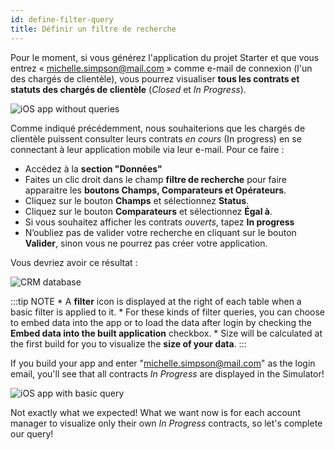 ```yaml
---
id: define-filter-query
title: Définir un filtre de recherche
---
```


Pour le moment, si vous générez l'application du projet Starter et que vous entrez « michelle.simpson@mail.com » comme e-mail de connexion (l'un des chargés de clientèle), vous pourrez visualiser **tous les contrats et statuts des chargés de clientèle** (*Closed* et *In Progress*).

![iOS app without queries](assets/en/restricted-queries/ios-app-without-queries.png)

Comme indiqué précédemment, nous souhaiterions que les chargés de clientèle puissent consulter leurs contrats *en cours* (In progress) en se connectant à leur application mobile via leur e-mail. Pour ce faire :

* Accédez à la **section "Données"**
* Faites un clic droit dans le champ **filtre de recherche** pour faire apparaitre les **boutons Champs, Comparateurs et Opérateurs**.
* Cliquez sur le bouton **Champs** et sélectionnez **Status**.
* Cliquez sur le bouton **Comparateurs** et sélectionnez **Égal à**.
* Si vous souhaitez afficher les contrats *ouverts*, tapez **In progress**
* N’oubliez pas de valider votre recherche en cliquant sur le bouton **Valider**, sinon vous ne pourrez pas créer votre application.

Vous devriez avoir ce résultat :

![CRM database](assets/en/restricted-queries/filterquery.png)

:::tip NOTE * A **filter** icon is displayed at the right of each table when a basic filter is applied to it. * For these kinds of filter queries, you can choose to embed data into the app or to load the data after login by checking the **Embed data into the built application** checkbox. * Size will be calculated at the first build for you to visualize the **size of your data**. :::

If you build your app and enter "michelle.simpson@mail.com" as the login email, you'll see that all contracts *In Progress* are displayed in the Simulator!

![iOS app with basic query](assets/en/restricted-queries/restrited-queries-basic-query.png)

Not exactly what we expected! What we want now is for each account manager to visualize only their own *In Progress* contracts, so let's complete our query!